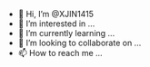 - 👋 Hi, I’m @XJIN1415
- 👀 I’m interested in ...
- 🌱 I’m currently learning ...
- 💞️ I’m looking to collaborate on ...
- 📫 How to reach me ...

<!---
XJIN1415/XJIN1415 is a ✨ special ✨ repository because its `README.md` (this file) appears on your GitHub profile.
You can click the Preview link to take a look at your changes.
--->
